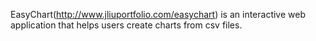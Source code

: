 EasyChart(http://www.jliuportfolio.com/easychart) is an interactive web application that helps users create charts from csv files.